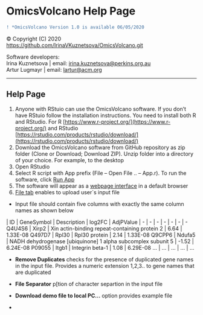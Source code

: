 # OmicsVolcano Help Page


```diff
! *OmicsVolcano Version 1.0 is available 06/05/2020  
```


© Copyright (C) 2020  
https://github.com/IrinaVKuznetsova/OmicsVolcano.git  


  
Software developers:  
Irina Kuznetsova | email: irina.kuznetsova@perkins.org.au  
Artur Lugmayr | email: lartur@acm.org  

------
Help Page  
------

1. Anyone with RStuio can use the OmicsVolcano software. If you don’t have RStuio follow the installation instructions. You need to install both R and RStudio. For R [https://www.r-project.org/](https://www.r-project.org/) and RStudio [https://rstudio.com/products/rstudio/download/](https://rstudio.com/products/rstudio/download/)  
1. Download the OmicsVolcano software from GitHub repository as zip folder (Clone or Download; Download ZIP). Unzip folder into a directory of your choice. For example, to the desktop  
1. Open RStudio   
1. Select R script with App prefix (File – Open File ..  – App.r). To run the software, click [Run App](https://github.com/IrinaVKuznetsova/OmicsVolcano/tree/master/docs/images/RunApp_image.jpg)  
1. The software will appear as a [webpage interface](https://github.com/IrinaVKuznetsova/OmicsVolcano/tree/master/docs/images/DashboardInterface_image.jpg) in a default browser   
1. [File tab](https://github.com/IrinaVKuznetsova/OmicsVolcano/tree/master/docs/images/File_image.jpg) enables to upload user`s input file  
* Input file should contain five columns with exactly the same column names as shown below  

| ID | GeneSymbol | Description | log2FC | AdjPValue
| - | - | - | - | - | - | -
Q4U4S6 | Xirp2 | Xin actin-binding repeat-containing protein 2 | 6.64 | 1.33E-08
Q497D7 | Rpl30 | Rpl30 protein | 2.14 | 1.33E-08
Q9CPP6 | Ndufa5 | NADH dehydrogenase [ubiquinone] 1 alpha subcomplex subunit 5 | -1.52 | 6.24E-08
P09055 | Itgb1 | Integrin beta-1 | 1.08 | 6.29E-08
... | ... | ... | ... | ...  

* **Remove Duplicates** checks for the presence of duplicated gene names in the input file. Provides a numeric extension 1,2,3.. to gene names that are duplicated  
* **File Separator** p[tion of character separtion in the input file  
* **Download demo file to local PC...** option provides example file  

*
